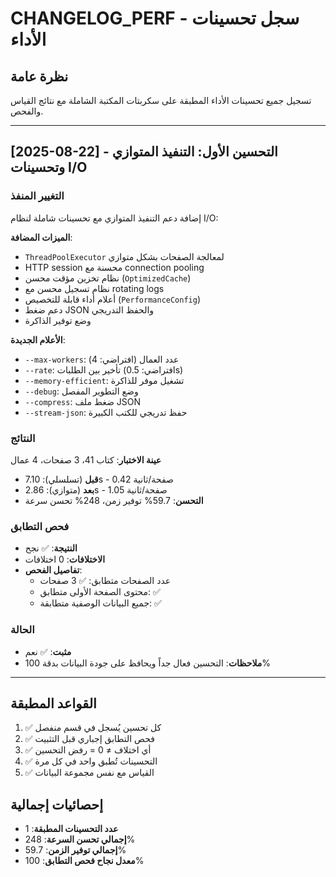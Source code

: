 # CHANGELOG_PERF - سجل تحسينات الأداء

## نظرة عامة

تسجيل جميع تحسينات الأداء المطبقة على سكربتات المكتبة الشاملة مع نتائج القياس والفحص.

---

## [2025-08-22] - التحسين الأول: التنفيذ المتوازي وتحسينات I/O

### التغيير المنفذ

إضافة دعم التنفيذ المتوازي مع تحسينات شاملة لنظام I/O:

**الميزات المضافة**:

- `ThreadPoolExecutor` لمعالجة الصفحات بشكل متوازي
- HTTP session محسنة مع connection pooling  
- نظام تخزين مؤقت محسن (`OptimizedCache`)
- نظام تسجيل محسن مع rotating logs
- أعلام أداء قابلة للتخصيص (`PerformanceConfig`)
- دعم ضغط JSON والحفظ التدريجي
- وضع توفير الذاكرة

**الأعلام الجديدة**:

- `--max-workers`: عدد العمال (افتراضي: 4)
- `--rate`: تأخير بين الطلبات (افتراضي: 0.5s)  
- `--memory-efficient`: تشغيل موفر للذاكرة
- `--debug`: وضع التطوير المفصل
- `--compress`: ضغط ملف JSON
- `--stream-json`: حفظ تدريجي للكتب الكبيرة

### النتائج

**عينة الاختبار**: كتاب 41، 3 صفحات، 4 عمال

- **قبل** (تسلسلي): 7.10s - 0.42 صفحة/ثانية
- **بعد** (متوازي): 2.86s - 1.05 صفحة/ثانية  
- **التحسن**: 59.7% توفير زمن، 248% تحسن سرعة

### فحص التطابق

- **النتيجة**: ✅ نجح
- **الاختلافات**: 0 اختلافات
- **تفاصيل الفحص**:
  - عدد الصفحات متطابق: ✅ 3 صفحات
  - محتوى الصفحة الأولى متطابق: ✅
  - جميع البيانات الوصفية متطابقة: ✅

### الحالة

- **مثبت**: ✅ نعم
- **ملاحظات**: التحسين فعال جداً ويحافظ على جودة البيانات بدقة 100%

---

## القواعد المطبقة

1. ✅ كل تحسين يُسجل في قسم منفصل
2. ✅ فحص التطابق إجباري قبل التثبيت
3. ✅ أي اختلاف ≠ 0 = رفض التحسين
4. ✅ التحسينات تُطبق واحد في كل مرة
5. ✅ القياس مع نفس مجموعة البيانات

## إحصائيات إجمالية

- **عدد التحسينات المطبقة**: 1
- **إجمالي تحسن السرعة**: 248%
- **إجمالي توفير الزمن**: 59.7%
- **معدل نجاح فحص التطابق**: 100%
